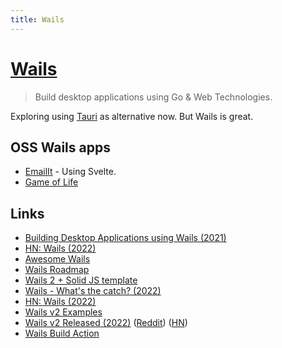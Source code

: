 ```yaml
---
title: Wails
---
```


# [Wails](https://github.com/wailsapp/wails)

> Build desktop applications using Go & Web Technologies.

Exploring using [Tauri](../../rust/rust-libraries/tauri.md) as alternative now. But Wails is great.

## OSS Wails apps

- [EmailIt](https://github.com/raguay/EmailIt) - Using Svelte.
- [Game of Life](https://github.com/mcosta74/game-of-life)

## Links

- [Building Desktop Applications using Wails (2021)](https://www.youtube.com/watch?v=13Ufa9i8cFo)
- [HN: Wails (2022)](https://news.ycombinator.com/item?id=31764773)
- [Awesome Wails](https://github.com/wailsapp/awesome-wails)
- [Wails Roadmap](https://github.com/wailsapp/wails/discussions/1484)
- [Wails 2 + Solid JS template](https://github.com/sidwebworks/wails-solid-template)
- [Wails - What's the catch? (2022)](https://www.reddit.com/r/golang/comments/vzxhuh/wailsio_whats_the_catch/)
- [HN: Wails (2022)](https://news.ycombinator.com/item?id=32080899)
- [Wails v2 Examples](https://github.com/tataDan/wails-v2-examples)
- [Wails v2 Released (2022)](https://wails.io/blog/wails-v2-released/) ([Reddit](https://www.reddit.com/r/golang/comments/xknc4p/announcement_wails_v2_released/)) ([HN](https://news.ycombinator.com/item?id=32953811))
- [Wails Build Action](https://github.com/cryptodeal/wails-build-action-bun)

